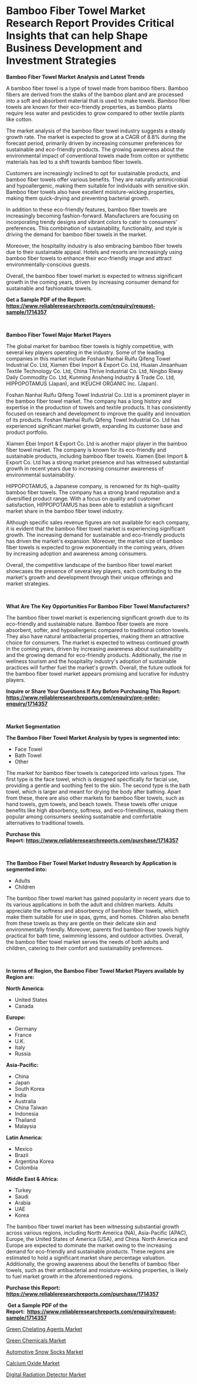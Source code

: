 <p><h1>Bamboo Fiber Towel Market Research Report Provides Critical Insights that can help Shape Business Development and Investment Strategies</h1></p><p><strong>Bamboo Fiber Towel Market Analysis and Latest Trends</strong></p>
<p><p>A bamboo fiber towel is a type of towel made from bamboo fibers. Bamboo fibers are derived from the stalks of the bamboo plant and are processed into a soft and absorbent material that is used to make towels. Bamboo fiber towels are known for their eco-friendly properties, as bamboo plants require less water and pesticides to grow compared to other textile plants like cotton.</p><p>The market analysis of the bamboo fiber towel industry suggests a steady growth rate. The market is expected to grow at a CAGR of 8.8% during the forecast period, primarily driven by increasing consumer preferences for sustainable and eco-friendly products. The growing awareness about the environmental impact of conventional towels made from cotton or synthetic materials has led to a shift towards bamboo fiber towels.</p><p>Customers are increasingly inclined to opt for sustainable products, and bamboo fiber towels offer various benefits. They are naturally antimicrobial and hypoallergenic, making them suitable for individuals with sensitive skin. Bamboo fiber towels also have excellent moisture-wicking properties, making them quick-drying and preventing bacterial growth.</p><p>In addition to these eco-friendly features, bamboo fiber towels are increasingly becoming fashion-forward. Manufacturers are focusing on incorporating trendy designs and vibrant colors to cater to consumers' preferences. This combination of sustainability, functionality, and style is driving the demand for bamboo fiber towels in the market.</p><p>Moreover, the hospitality industry is also embracing bamboo fiber towels due to their sustainable appeal. Hotels and resorts are increasingly using bamboo fiber towels to enhance their eco-friendly image and attract environmentally-conscious guests.</p><p>Overall, the bamboo fiber towel market is expected to witness significant growth in the coming years, driven by increasing consumer demand for sustainable and fashionable towels.</p></p>
<p><strong>Get a Sample PDF of the Report:&nbsp; <a href="https://www.reliableresearchreports.com/enquiry/request-sample/1714357">https://www.reliableresearchreports.com/enquiry/request-sample/1714357</a></strong></p>
<p>&nbsp;</p>
<p><strong>Bamboo Fiber Towel Major Market Players</strong></p>
<p><p>The global market for bamboo fiber towels is highly competitive, with several key players operating in the industry. Some of the leading companies in this market include Foshan Nanhai Ruifu Qifeng Towel Industrial Co. Ltd, Xiamen Ebei Import & Export Co. Ltd, Huaian Jinsanhuan Textile Technology Co. Ltd, China Thrive Industrial Co. Ltd, Ningbo Riway Daily Commodity Co. Ltd, Kunming Ansheng Industry & Trade Co. Ltd, HIPPOPOTAMUS (Japan), and IKEUCHI ORGANIC Inc. (Japan).</p><p>Foshan Nanhai Ruifu Qifeng Towel Industrial Co. Ltd is a prominent player in the bamboo fiber towel market. The company has a long history and expertise in the production of towels and textile products. It has consistently focused on research and development to improve the quality and innovation of its products. Foshan Nanhai Ruifu Qifeng Towel Industrial Co. Ltd has experienced significant market growth, expanding its customer base and product portfolio.</p><p>Xiamen Ebei Import & Export Co. Ltd is another major player in the bamboo fiber towel market. The company is known for its eco-friendly and sustainable products, including bamboo fiber towels. Xiamen Ebei Import & Export Co. Ltd has a strong market presence and has witnessed substantial growth in recent years due to increasing consumer awareness of environmental sustainability.</p><p>HIPPOPOTAMUS, a Japanese company, is renowned for its high-quality bamboo fiber towels. The company has a strong brand reputation and a diversified product range. With a focus on quality and customer satisfaction, HIPPOPOTAMUS has been able to establish a significant market share in the bamboo fiber towel industry.</p><p>Although specific sales revenue figures are not available for each company, it is evident that the bamboo fiber towel market is experiencing significant growth. The increasing demand for sustainable and eco-friendly products has driven the market's expansion. Moreover, the market size of bamboo fiber towels is expected to grow exponentially in the coming years, driven by increasing adoption and awareness among consumers.</p><p>Overall, the competitive landscape of the bamboo fiber towel market showcases the presence of several key players, each contributing to the market's growth and development through their unique offerings and market strategies.</p></p>
<p>&nbsp;</p>
<p><strong>What Are The Key Opportunities For Bamboo Fiber Towel Manufacturers?</strong></p>
<p><p>The bamboo fiber towel market is experiencing significant growth due to its eco-friendly and sustainable nature. Bamboo fiber towels are more absorbent, softer, and hypoallergenic compared to traditional cotton towels. They also have natural antibacterial properties, making them an attractive choice for consumers. The market is expected to witness continued growth in the coming years, driven by increasing awareness about sustainability and the growing demand for eco-friendly products. Additionally, the rise in wellness tourism and the hospitality industry's adoption of sustainable practices will further fuel the market's growth. Overall, the future outlook for the bamboo fiber towel market appears promising and lucrative for industry players.</p></p>
<p><strong>Inquire or Share Your Questions If Any Before Purchasing This Report: <a href="https://www.reliableresearchreports.com/enquiry/pre-order-enquiry/1714357">https://www.reliableresearchreports.com/enquiry/pre-order-enquiry/1714357</a></strong></p>
<p>&nbsp;</p>
<p><strong>Market Segmentation</strong></p>
<p><strong>The Bamboo Fiber Towel Market Analysis by types is segmented into:</strong></p>
<p><ul><li>Face Towel</li><li>Bath Towel</li><li>Other</li></ul></p>
<p><p>The market for bamboo fiber towels is categorized into various types. The first type is the face towel, which is designed specifically for facial use, providing a gentle and soothing feel to the skin. The second type is the bath towel, which is larger and meant for drying the body after bathing. Apart from these, there are also other markets for bamboo fiber towels, such as hand towels, gym towels, and beach towels. These towels offer unique benefits like high absorbency, softness, and eco-friendliness, making them popular among consumers seeking sustainable and comfortable alternatives to traditional towels.</p></p>
<p><strong>Purchase this Report:&nbsp;<a href="https://www.reliableresearchreports.com/purchase/1714357">https://www.reliableresearchreports.com/purchase/1714357</a></strong></p>
<p>&nbsp;</p>
<p><strong>The Bamboo Fiber Towel Market Industry Research by Application is segmented into:</strong></p>
<p><ul><li>Adults</li><li>Children</li></ul></p>
<p><p>The bamboo fiber towel market has gained popularity in recent years due to its various applications in both the adult and children markets. Adults appreciate the softness and absorbency of bamboo fiber towels, which make them suitable for use in spas, gyms, and homes. Children also benefit from these towels as they are gentle on their delicate skin and environmentally friendly. Moreover, parents find bamboo fiber towels highly practical for bath time, swimming lessons, and outdoor activities. Overall, the bamboo fiber towel market serves the needs of both adults and children, catering to their comfort and sustainability preferences.</p></p>
<p>&nbsp;</p>
<p><strong>In terms of Region, the Bamboo Fiber Towel Market Players available by Region are:</strong></p>
<p>
    <p> <strong> North America: </strong>
        <ul>
            <li>United States</li>
            <li>Canada</li>
        </ul>
        </p> 
    <p> <strong> Europe: </strong>
        <ul>
            <li>Germany</li>
            <li>France</li>
            <li>U.K.</li>
            <li>Italy</li>
            <li>Russia</li>
        </ul>
        </p> 
    <p> <strong> Asia-Pacific: </strong>
        <ul>
            <li>China</li>
            <li>Japan</li>
            <li>South Korea</li>
            <li>India</li>
            <li>Australia</li>
            <li>China Taiwan</li>
            <li>Indonesia</li>
            <li>Thailand</li>
            <li>Malaysia</li>
        </ul>
        </p> 
    <p> <strong> Latin America: </strong>
        <ul>
            <li>Mexico</li>
            <li>Brazil</li>
            <li>Argentina Korea</li>
            <li>Colombia</li>
        </ul>
        </p> 
    <p> <strong> Middle East & Africa: </strong>
        <ul>
            <li>Turkey</li>
            <li>Saudi</li>
            <li>Arabia</li>
            <li>UAE</li>
            <li>Korea</li>
        </ul>
    </p>
    </p>
<p><p>The bamboo fiber towel market has been witnessing substantial growth across various regions, including North America (NA), Asia-Pacific (APAC), Europe, the United States of America (USA), and China. North America and Europe are expected to dominate the market owing to the increasing demand for eco-friendly and sustainable products. These regions are estimated to hold a significant market share percentage valuation. Additionally, the growing awareness about the benefits of bamboo fiber towels, such as their antibacterial and moisture-wicking properties, is likely to fuel market growth in the aforementioned regions.</p></p>
<p><strong>Purchase this Report: <a href="https://www.reliableresearchreports.com/purchase/1714357">https://www.reliableresearchreports.com/purchase/1714357</a></strong></p>
<p>&nbsp;<strong>Get a Sample PDF of the Report:&nbsp;&nbsp;<a href="https://www.reliableresearchreports.com/enquiry/request-sample/1714357">https://www.reliableresearchreports.com/enquiry/request-sample/1714357</a></strong></p>
<p><strong></strong></p>
<p><p><a href="https://www.linkedin.com/pulse/green-chelating-agents-market-size-growth-forecast-from-2023-um4ie/">Green Chelating Agents Market</a></p><p><a href="https://www.linkedin.com/pulse/green-chemicals-market-challenges-opportunities-growth-rqmte/">Green Chemicals Market</a></p><p><a href="https://medium.com/@rahulv.reportprime/automotive-snow-socks-market-analysis-its-cagr-market-segmentation-and-global-industry-overview-0c4269c7bc97">Automotive Snow Socks Market</a></p><p><a href="https://www.linkedin.com/pulse/calcium-oxide-market-challenges-opportunities-growth-drivers-t2mie/">Calcium Oxide Market</a></p><p><a href="https://medium.com/@mayankdeswal9588dm/digital-radiation-detector-market-report-reveals-the-latest-trends-and-growth-opportunities-of-this-df9f44a762dc">Digital Radiation Detector Market</a></p></p>